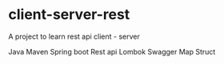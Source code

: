 # client-server-rest
A project to learn rest api client - server 

Java
Maven
Spring boot 
Rest api 
Lombok
Swagger
Map Struct
